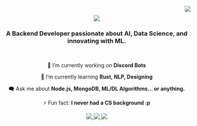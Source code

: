 <img
  align="right"
  src="https://visitor-badge.laobi.icu/badge?page_id=itsamziii.itsamziii"
/>

<h1 align="center">
  <img
    src="https://readme-typing-svg.herokuapp.com/?font=Fira+Code&weight=600&size=35%C2%A2er=true&vCenter=true&center=true&width=500&height=70&duration=3000&lines=Hey+There!+%F0%9F%99%8B%E2%80%8D%E2%99%82%EF%B8%8F;+I%27m+Amaan+a.k.a+Amziii!;"
  />
</h1>

<h3 align="center">
  A Backend Developer passionate about AI, Data Science, and innovating with ML.
</h3>

<br />

<div align="center">

  🔭 I’m currently working on **Discord Bots**
  
  🌱 I’m currently learning **Rust, NLP, Designing** 
  
  🗨️ Ask me about **Node.js, MongoDB, ML/DL Algorithms... or anything.** 
  
  ⚡ Fun fact: **I never had a CS background :p**
</div>

<div align="center">
  <a
    href="https://www.linkedin.com/in/mohammad-amaan-791bb6b7/"
    target="_blank"
  >
    <img
      src="https://img.shields.io/badge/LinkedIn-0077B5?style=for-the-badge&logo=linkedin&logoColor=white"
      target="_blank"
    />
  </a>
  <a href="https://www.kaggle.com/ItsAmziii" target="_blank">
    <img
      src="https://img.shields.io/badge/Kaggle-ffffff?style=for-the-badge&logo=kaggle&logoColor=blue"
      target="_blank"
    />
  </a>
  <a href="https://discordapp.com/users/752841321303244941" target="_blank">
    <img
      src="https://img.shields.io/badge/Discord-738ADB?style=for-the-badge&logo=discord&logoColor=white"
      target="_blank"
    />
  </a>
</div>

<br />
<br />
